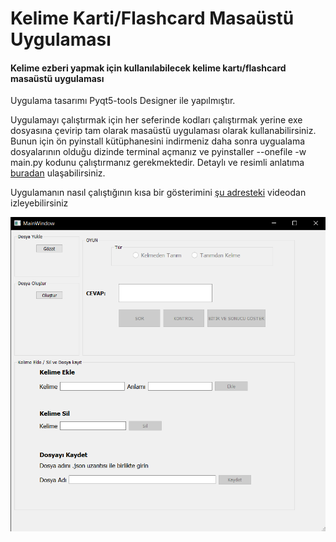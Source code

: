 # Kelime Karti/Flashcard Masaüstü Uygulaması

#### Kelime ezberi yapmak için kullanılabilecek kelime kartı/flashcard masaüstü uygulaması

Uygulama tasarımı Pyqt5-tools Designer ile yapılmıştır. 

Uygulamayı çalıştırmak için her seferinde kodları çalıştırmak yerine exe dosyasına çevirip tam olarak masaüstü uygulaması olarak kullanabilirsiniz. Bunun için ön pyinstall kütüphanesini indirmeniz daha sonra uygualama dosyalarının olduğu dizinde terminal açmanız ve pyinstaller --onefile -w main.py kodunu çalıştırmanız gerekmektedir. Detaylı ve resimli anlatıma [buradan](https://www.geeksforgeeks.org/convert-python-script-to-exe-file/) ulaşabilirsiniz.

Uygulamanın nasıl çalıştığının kısa bir gösterimini [şu adresteki](https://www.linkedin.com/feed/update/urn:li:activity:6693141751688921088/) videodan izleyebilirsiniz

![ekran resmi](Ekran_Alıntısı.PNG)
